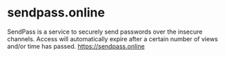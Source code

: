# sendpass.online
SendPass is a service to securely send passwords over the insecure channels. Access will automatically expire after a certain number of views and/or time has passed. https://sendpass.online

